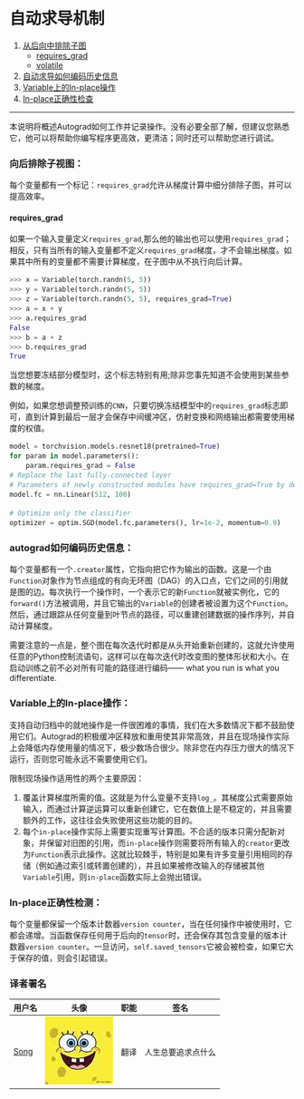 

# 自动求导机制

1.  [从后向中排除子图](#excluding-subgraphs-from-backward)
    *   [requires_grad](#requires_grad)
    *   [volatile](#volatile)
2.  [自动求导如何编码历史信息](#how-autograd-encodes-the-history)
3.  [Variable上的In-place操作](#in-place-operations-on-variables)
4.  [In-place正确性检查](#in-place-correctness-checks)

* * *

本说明将概述Autograd如何工作并记录操作。没有必要全部了解，但建议您熟悉它，他可以将帮助你编写程序更高效，更清洁；同时还可以帮助您进行调试。

### 向后排除子视图：

每个变量都有一个标记：`requires_grad`允许从梯度计算中细分排除子图，并可以提高效率。

#### requires_grad

如果一个输入变量定义`requires_grad`,那么他的输出也可以使用`requires_grad`；相反，只有当所有的输入变量都不定义`requires_grad`梯度，才不会输出梯度。如果其中所有的变量都不需要计算梯度，在子图中从不执行向后计算。

```py
>>> x = Variable(torch.randn(5, 5))
>>> y = Variable(torch.randn(5, 5))
>>> z = Variable(torch.randn(5, 5), requires_grad=True)
>>> a = x + y
>>> a.requires_grad
False
>>> b = a + z
>>> b.requires_grad
True 
```

当您想要冻结部分模型时，这个标志特别有用;除非您事先知道不会使用到某些参数的梯度。

例如，如果您想调整预训练的`CNN`，只要切换冻结模型中的`requires_grad`标志即可，直到计算到最后一层才会保存中间缓冲区，仿射变换和网络输出都需要使用梯度的权值。

```py
model = torchvision.models.resnet18(pretrained=True)
for param in model.parameters():
    param.requires_grad = False
# Replace the last fully-connected layer
# Parameters of newly constructed modules have requires_grad=True by default
model.fc = nn.Linear(512, 100)

# Optimize only the classifier
optimizer = optim.SGD(model.fc.parameters(), lr=1e-2, momentum=0.9)
```

### autograd如何编码历史信息：

每个变量都有一个`.creator`属性，它指向把它作为输出的函数。这是一个由`Function`对象作为节点组成的有向无环图（DAG）的入口点，它们之间的引用就是图的边。每次执行一个操作时，一个表示它的新`Function`就被实例化，它的`forward()`方法被调用，并且它输出的`Variable`的创建者被设置为这个`Function`。然后，通过跟踪从任何变量到叶节点的路径，可以重建创建数据的操作序列，并自动计算梯度。

需要注意的一点是，整个图在每次迭代时都是从头开始重新创建的，这就允许使用任意的Python控制流语句，这样可以在每次迭代时改变图的整体形状和大小。在启动训练之前不必对所有可能的路径进行编码—— what you run is what you differentiate.

### Variable上的In-place操作：

支持自动归档中的就地操作是一件很困难的事情，我们在大多数情况下都不鼓励使用它们。Autograd的积极缓冲区释放和重用使其非常高效，并且在现场操作实际上会降低内存使用量的情况下，极少数场合很少。除非您在内存压力很大的情况下运行，否则您可能永远不需要使用它们。

限制现场操作适用性的两个主要原因：

1.  覆盖计算梯度所需的值。这就是为什么变量不支持`log_`。其梯度公式需要原始输入，而通过计算逆运算可以重新创建它，它在数值上是不稳定的，并且需要额外的工作，这往往会失败使用这些功能的目的。
2.  每个`in-place`操作实际上需要实现重写计算图。不合适的版本只需分配新对象，并保留对旧图的引用，而`in-place`操作则需要将所有输入的`creator`更改为`Function`表示此操作。这就比较棘手，特别是如果有许多变量引用相同的存储（例如通过索引或转置创建的），并且如果被修改输入的存储被其他`Variable`引用，则`in-place`函数实际上会抛出错误。

### In-place正确性检测：

每个变量都保留一个版本计数器`version counter`，当在任何操作中被使用时，它都会递增。当函数保存任何用于后向的`tensor`时，还会保存其包含变量的版本计数器`version counter`。一旦访问，`self.saved_tensors`它被会被检查，如果它大于保存的值，则会引起错误。

### 译者署名

| 用户名 | 头像 | 职能 | 签名 |
| --- | --- | --- | --- |
| [Song](https://ptorch.com) | ![](img/2018033000352689884.jpeg) | 翻译 | 人生总要追求点什么 |

